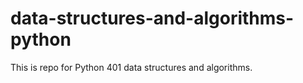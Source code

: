 # data-structures-and-algorithms-python
This is repo for Python 401 data structures and algorithms.
